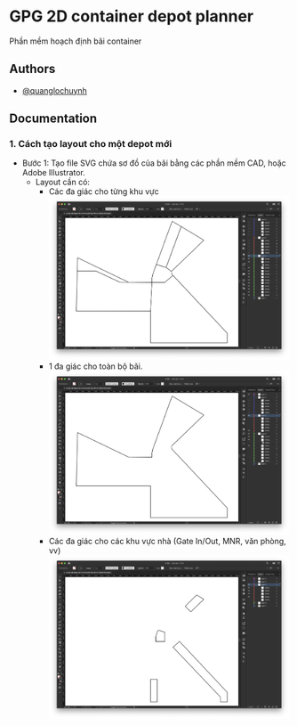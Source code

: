 
# GPG 2D container depot planner

Phần mềm hoạch định bãi container

## Authors

- [@quanglochuynh](https://github.com/quanglochuynh/)


## Documentation

### 1. Cách tạo layout cho một depot mới
- Bước 1: Tạo file SVG chứa sơ đồ của bãi bằng các phần mềm CAD, hoặc Adobe Illustrator. 
    - Layout cần có:
        - Các đa giác cho từng khu vực 
    ![alt text](https://github.com/quanglochuynh/GPG_3D_yardplan/blob/master/img/Screenshot%202022-11-18%20at%2010.32.28.png?raw=true)
        - 1 đa giác cho toàn bộ bãi.
    ![alt text](https://github.com/quanglochuynh/GPG_3D_yardplan/blob/master/img/Screenshot%202022-11-18%20at%2010.36.47.png?raw=true)
        - Các đa giác cho các khu vực nhà (Gate In/Out, MNR, văn phòng, vv)
    ![alt text](https://github.com/quanglochuynh/GPG_3D_yardplan/blob/master/img/Screenshot%202022-11-18%20at%2010.44.15.png?raw=true)

